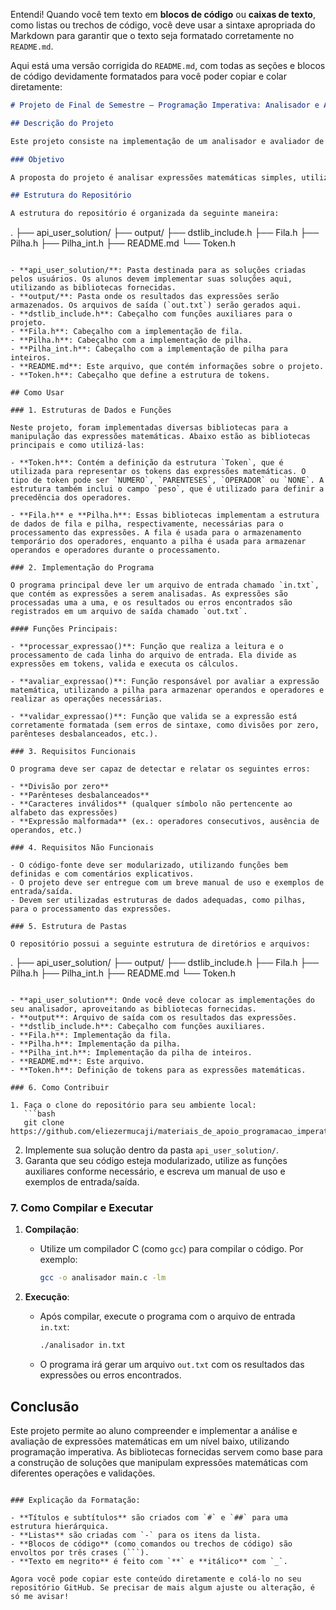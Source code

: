 Entendi! Quando você tem texto em **blocos de código** ou **caixas de texto**, como listas ou trechos de código, você deve usar a sintaxe apropriada do Markdown para garantir que o texto seja formatado corretamente no `README.md`.

Aqui está uma versão corrigida do `README.md`, com todas as seções e blocos de código devidamente formatados para você poder copiar e colar diretamente:

```markdown
# Projeto de Final de Semestre – Programação Imperativa: Analisador e Avaliador de Expressões Matemáticas

## Descrição do Projeto

Este projeto consiste na implementação de um analisador e avaliador de expressões matemáticas, desenvolvido em C. O objetivo é permitir que o aluno compreenda como as expressões matemáticas são analisadas, interpretadas e avaliadas por um computador. O programa recebe um arquivo de entrada (`in.txt`), processa as expressões matemáticas e gera um arquivo de saída (`out.txt`) contendo os resultados das expressões ou os erros encontrados.

### Objetivo

A proposta do projeto é analisar expressões matemáticas simples, utilizando números de um único dígito, e realizar as operações aritméticas necessárias. O projeto é desenvolvido utilizando conceitos de Programação Imperativa e estruturação modularizada, com foco no uso de estruturas de dados como pilhas e filas.

## Estrutura do Repositório

A estrutura do repositório é organizada da seguinte maneira:

```

.
├── api\_user\_solution/
├── output/
├── dstlib\_include.h
├── Fila.h
├── Pilha.h
├── Pilha\_int.h
├── README.md
└── Token.h

```

- **api_user_solution/**: Pasta destinada para as soluções criadas pelos usuários. Os alunos devem implementar suas soluções aqui, utilizando as bibliotecas fornecidas.
- **output/**: Pasta onde os resultados das expressões serão armazenados. Os arquivos de saída (`out.txt`) serão gerados aqui.
- **dstlib_include.h**: Cabeçalho com funções auxiliares para o projeto.
- **Fila.h**: Cabeçalho com a implementação de fila.
- **Pilha.h**: Cabeçalho com a implementação de pilha.
- **Pilha_int.h**: Cabeçalho com a implementação de pilha para inteiros.
- **README.md**: Este arquivo, que contém informações sobre o projeto.
- **Token.h**: Cabeçalho que define a estrutura de tokens.

## Como Usar

### 1. Estruturas de Dados e Funções

Neste projeto, foram implementadas diversas bibliotecas para a manipulação das expressões matemáticas. Abaixo estão as bibliotecas principais e como utilizá-las:

- **Token.h**: Contém a definição da estrutura `Token`, que é utilizada para representar os tokens das expressões matemáticas. O tipo de token pode ser `NUMERO`, `PARENTESES`, `OPERADOR` ou `NONE`. A estrutura também inclui o campo `peso`, que é utilizado para definir a precedência dos operadores.

- **Fila.h** e **Pilha.h**: Essas bibliotecas implementam a estrutura de dados de fila e pilha, respectivamente, necessárias para o processamento das expressões. A fila é usada para o armazenamento temporário dos operadores, enquanto a pilha é usada para armazenar operandos e operadores durante o processamento.

### 2. Implementação do Programa

O programa principal deve ler um arquivo de entrada chamado `in.txt`, que contém as expressões a serem analisadas. As expressões são processadas uma a uma, e os resultados ou erros encontrados são registrados em um arquivo de saída chamado `out.txt`.

#### Funções Principais:

- **processar_expressao()**: Função que realiza a leitura e o processamento de cada linha do arquivo de entrada. Ela divide as expressões em tokens, valida e executa os cálculos.
  
- **avaliar_expressao()**: Função responsável por avaliar a expressão matemática, utilizando a pilha para armazenar operandos e operadores e realizar as operações necessárias.

- **validar_expressao()**: Função que valida se a expressão está corretamente formatada (sem erros de sintaxe, como divisões por zero, parênteses desbalanceados, etc.).

### 3. Requisitos Funcionais

O programa deve ser capaz de detectar e relatar os seguintes erros:

- **Divisão por zero**
- **Parênteses desbalanceados**
- **Caracteres inválidos** (qualquer símbolo não pertencente ao alfabeto das expressões)
- **Expressão malformada** (ex.: operadores consecutivos, ausência de operandos, etc.)

### 4. Requisitos Não Funcionais

- O código-fonte deve ser modularizado, utilizando funções bem definidas e com comentários explicativos.
- O projeto deve ser entregue com um breve manual de uso e exemplos de entrada/saída.
- Devem ser utilizadas estruturas de dados adequadas, como pilhas, para o processamento das expressões.

### 5. Estrutura de Pastas

O repositório possui a seguinte estrutura de diretórios e arquivos:

```

.
├── api\_user\_solution/
├── output/
├── dstlib\_include.h
├── Fila.h
├── Pilha.h
├── Pilha\_int.h
├── README.md
└── Token.h

````

- **api_user_solution**: Onde você deve colocar as implementações do seu analisador, aproveitando as bibliotecas fornecidas.
- **output**: Arquivo de saída com os resultados das expressões.
- **dstlib_include.h**: Cabeçalho com funções auxiliares.
- **Fila.h**: Implementação da fila.
- **Pilha.h**: Implementação da pilha.
- **Pilha_int.h**: Implementação da pilha de inteiros.
- **README.md**: Este arquivo.
- **Token.h**: Definição de tokens para as expressões matemáticas.

### 6. Como Contribuir

1. Faça o clone do repositório para seu ambiente local:
   ```bash
   git clone https://github.com/eliezermucaji/materiais_de_apoio_programacao_imperativa.git
````

2. Implemente sua solução dentro da pasta `api_user_solution/`.
3. Garanta que seu código esteja modularizado, utilize as funções auxiliares conforme necessário, e escreva um manual de uso e exemplos de entrada/saída.

### 7. Como Compilar e Executar

1. **Compilação**:

   * Utilize um compilador C (como `gcc`) para compilar o código. Por exemplo:

     ```bash
     gcc -o analisador main.c -lm
     ```

2. **Execução**:

   * Após compilar, execute o programa com o arquivo de entrada `in.txt`:

     ```bash
     ./analisador in.txt
     ```

   * O programa irá gerar um arquivo `out.txt` com os resultados das expressões ou erros encontrados.

## Conclusão

Este projeto permite ao aluno compreender e implementar a análise e avaliação de expressões matemáticas em um nível baixo, utilizando programação imperativa. As bibliotecas fornecidas servem como base para a construção de soluções que manipulam expressões matemáticas com diferentes operações e validações.

````

### Explicação da Formatação:

- **Títulos e subtítulos** são criados com `#` e `##` para uma estrutura hierárquica.
- **Listas** são criadas com `-` para os itens da lista.
- **Blocos de código** (como comandos ou trechos de código) são envoltos por três crases (```).
- **Texto em negrito** é feito com `**` e **itálico** com `_`.

Agora você pode copiar este conteúdo diretamente e colá-lo no seu repositório GitHub. Se precisar de mais algum ajuste ou alteração, é só me avisar!
````
